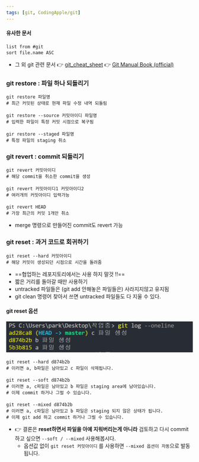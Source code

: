 ```yaml
---
tags: [git, CodingApple/git]
---
```


#### 유사한 문서
``` dataview
list from #git 
sort file.name ASC
```

- 그 외 git 관련 문서
	👉 [git_cheat_sheet](git_cheat_sheet.pdf)
	👉 [Git Manual Book (official)](https://git-scm.com/book/ko/v2)


### git restore : 파일 하나 되돌리기
```shell
git restore 파일명
# 최근 커밋된 상태로 현재 파일 수정 내역 되돌림

git restore --source 커밋아이디 파일명
# 입력한 파일이 특정 커밋 시점으로 복구됨

gir restore --staged 파일명
# 특정 파일의 staging 취소
```

### git revert : commit 되돌리기 
```shell
git revert 커밋아이디
# 해당 commit을 취소한 commit을 생성

git revert 커밋아이디1 커밋아이디2
# 여러개의 커밋아이디 입력가능

git revert HEAD
# 가장 최근의 커밋 1개만 취소
```
- merge 명령으로 만들어진 commit도 revert 가능

### git reset : 과거 코드로 회귀하기
```shell
git reset --hard 커밋아이디
# 해당 커밋이 생성되던 시점으로 시간을 돌려줌
```
- ==협업하는 레포지토리에서는 사용 하지 말것 !!==
- 짧은 거리를 돌아갈 때만 사용하기
- untracked 파일들은 (git add 안해놓은 파일들은) 사라지지않고 유지됨
- git clean 명령어 찾아서 쓰면 untracked 파일들도 다 지울 수 있다.

#### git reset 옵션
![](assets/Git%20basic%20-%20git%20revert,%20reset,%20restore.png)

```shell
git reset --hard d874b2b
# 이러면 a, b파일은 남아있고 c 파일이 삭제됩니다. 

git reset --soft d874b2b
# 이러면 a, c파일은 남아있고 b 파일은 staging area에 남아있습니다. 
# 이제 commit 하거나 그럴 수 있습니다. 

git reset --mixed d874b2b
# 이러면 a, c파일은 남아있고 b 파일은 staging 되지 않은 상태가 됩니다. 
# 이제 git add 하고 commit 하거나 그럴 수 있습니다.
```
- 👉 결론은 **reset하면서 파일을 아예 지워버리는게 아니라** 검토하고 다시 commit 하고 싶으면 `--soft / --mixed` 사용해봅시다. 
	- 옵션값 없이 `git reset 커밋아이디` 를 사용하면 `--mixed 옵션이 자동`으로 발동됩니다.
